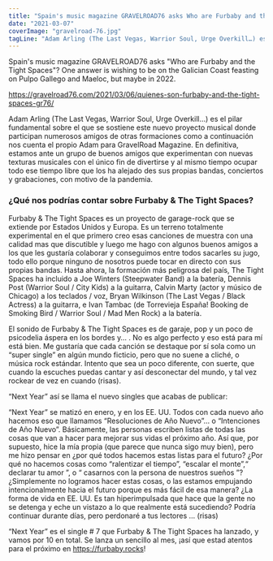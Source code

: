 ```yaml
---
title: "Spain's music magazine GRAVELROAD76 asks Who are Furbaby and the Tight Spaces?"
date: "2021-03-07"
coverImage: "gravelroad-76.jpg"
tagLine: "Adam Arling (The Last Vegas, Warrior Soul, Urge Overkill…) es el pilar fundamental sobre el que se sostiene este nuevo proyecto musical donde participan numerosos amigos de otras formaciones como a continuación nos cuenta el propio Adam para GravelRoad Magazine."
---
```


Spain's music magazine GRAVELROAD76 asks "Who are Furbaby and the Tight Spaces"? One answer is wishing to be on the Galician Coast feasting on Pulpo Gallego and Maeloc, but maybe in 2022.

<a href="https://gravelroad76.com/2021/03/06/quienes-son-furbaby-and-the-tight-spaces-gr76/" target="_blank">https://gravelroad76.com/2021/03/06/quienes-son-furbaby-and-the-tight-spaces-gr76/</a>

Adam Arling (The Last Vegas, Warrior Soul, Urge Overkill…) es el pilar fundamental sobre el que se sostiene este nuevo proyecto musical donde participan numerosos amigos de otras formaciones como a continuación nos cuenta el propio Adam para GravelRoad Magazine. En definitiva, estamos ante un grupo de buenos amigos que experimentan con nuevas texturas musicales con el único fin de divertirse y al mismo tiempo ocupar todo ese tiempo libre que los ha alejado des sus propias bandas, conciertos y grabaciones, con motivo de la pandemia.

### ¿Qué nos podrías contar sobre Furbaby & The Tight Spaces?

Furbaby & The Tight Spaces es un proyecto de garage-rock que se extiende por Estados Unidos y Europa. Es un terreno totalmente experimental en el que primero creo esas canciones de muestra con una calidad mas que discutible y luego me hago con algunos buenos amigos a los que les gustaría colaborar y conseguimos entre todos sacarles su jugo, todo ello porque ninguno de nosotros puede tocar en directo con sus propias bandas. Hasta ahora, la formación más peligrosa del país, The Tight Spaces ha incluido a Joe Winters (Steepwater Band) a la batería, Dennis Post (Warrior Soul / City Kids) a la guitarra, Calvin Marty (actor y músico de Chicago) a los teclados / voz, Bryan Wilkinson (The Last Vegas / Black Actress) a la guitarra, e Ivan Tambac (de Torrevieja España! Booking de Smoking Bird / Warrior Soul / Mad Men Rock) a la batería.

El sonido de Furbaby & The Tight Spaces es de garaje, pop y un poco de psicodelia áspera en los bordes y… . No es algo perfecto y eso está para mí está bien. Me gustaría que cada canción se destaque por sí sola como un “super single” en algún mundo ficticio, pero que no suene a cliché, o música rock estándar. Intento que sea un poco diferente, con suerte, que cuando la escuches puedas cantar y así desconectar del mundo, y tal vez rockear de vez en cuando (risas).

“Next Year” así se llama el nuevo singles que acabas de publicar:

“Next Year” se matizó en enero, y en los EE. UU. Todos con cada nuevo año hacemos eso que llamamos “Resoluciones de Año Nuevo”… o “Intenciones de Año Nuevo”. Básicamente, las personas escriben listas de todas las cosas que van a hacer para mejorar sus vidas el próximo año. Así que, por supuesto, hice la mía propia (que parece que nunca sigo muy bien), pero me hizo pensar en ¿por qué todos hacemos estas listas para el futuro? ¿Por qué no hacemos cosas como “ralentizar el tiempo”, “escalar el monte”,“ declarar tu amor ”, o “ casarnos con la persona de nuestros sueños ”? ¿Simplemente no logramos hacer estas cosas, o las estamos empujando intencionalmente hacia el futuro porque es más fácil de esa manera? ¿La forma de vida en EE. UU. Es tan hiperimpulsada que hace que la gente no se detenga y eche un vistazo a lo que realmente está sucediendo? Podría continuar durante días, pero perdonaré a tus lectores … (risas)

“Next Year” es el single # 7 que Furbaby & The Tight Spaces ha lanzado, y vamos por 10 en total. Se lanza un sencillo al mes, ¡así que estad atentos para el próximo en https://furbaby.rocks!
